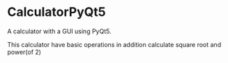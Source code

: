 # CalculatorPyQt5

A calculator with a GUI using PyQt5.

This calculator have basic operations in addition calculate square root and power(of 2)
